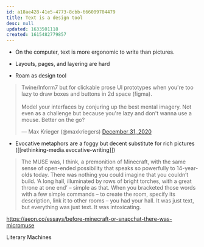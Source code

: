```yaml
---
id: a18ae428-41e5-4773-8cbb-666009704479
title: Text is a design tool
desc: null
updated: 1633501118
created: 1615482779857
---
```


- On the computer, text is more ergonomic to write than pictures.

- Layouts, pages, and layering are hard

- Roam as design tool

<blockquote class="twitter-tweet"><p lang="en" dir="ltr">Twine/Inform7 but for clickable prose UI prototypes when you&#39;re too lazy to draw boxes and buttons in 2d space (figma).<br><br>Model your interfaces by conjuring up the best mental imagery. Not even as a challenge but because you&#39;re lazy and don&#39;t wanna use a mouse. Better on the go?</p>&mdash; Max Krieger (@maxkriegers) <a href="https://twitter.com/maxkriegers/status/1344523062608326656?ref_src=twsrc%5Etfw">December 31, 2020</a></blockquote> <script async src="https://platform.twitter.com/widgets.js" charset="utf-8"></script>

- Evocative metaphors are a foggy but decent substitute for rich pictures ([[rethinking-media.evocative-writing]])

> The MUSE was, I think, a premonition of Minecraft, with the same sense of open-ended possibility that speaks so powerfully to 14-year-olds today. There was nothing you could imagine that you couldn’t build. ‘A long hall, illuminated by rows of bright torches, with a great throne at one end’ – simple as that. When you bracketed those words with a few simple commands – to create the room, specify its description, link it to other rooms – you had your hall.
> It was just text, but everything was just text. It was intoxicating.

https://aeon.co/essays/before-minecraft-or-snapchat-there-was-micromuse

Literary Machines

[//begin]: # "Autogenerated link references for markdown compatibility"

[evocative-writing]: evocative-writing.md "Writing as evocation"

[//end]: # "Autogenerated link references"
